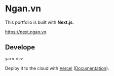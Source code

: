 # Ngan.vn 

This portfolio is built with **Next.js**. 

https://next.ngan.vn

## Develope 


```bash
yarn dev
```

Deploy it to the cloud with [Vercel](https://vercel.com/new?utm_source=github&utm_medium=readme&utm_campaign=ngan.vn) ([Documentation](https://nextjs.org/docs/deployment)).
